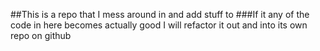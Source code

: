 ##This is a repo that I mess around in and add stuff to
###If it any of the code in here becomes actually good I will refactor it out and into its own repo on github